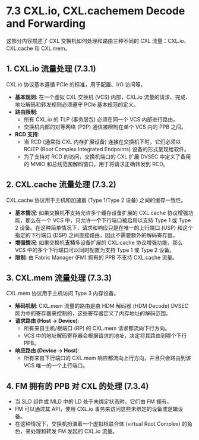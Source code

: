 
# 7.3 CXL.io, CXL.cachemem Decode and Forwarding

这部分内容描述了 CXL 交换机如何处理和路由三种不同的 CXL 流量：CXL.io、CXL.cache 和 CXL.mem。


## 1. CXL.io 流量处理 (7.3.1)

CXL.io 协议基本遵循 PCIe 的标准，用于配置、I/O 访问等。

* **基本规则**: 在一个虚拟 CXL 交换机 (VCS) 内部，CXL.io 流量的请求、完成、地址解码和转发规则必须遵守 PCIe 基本规范的定义。
* **路由限制**:
    * 所有 CXL.io 的 TLP (事务层包) 必须在同一个 VCS 内部进行路由。
    * 交换机内部的对等网络 (P2P) 通信被限制在单个 VCS 内的 PPB 之间。
* **RCD 支持**:
    * 当 RCD (通常指 CXL 内存扩展设备) 连接在交换机下时，它们必须以 RCiEP (Root Complex Integrated Endpoints) 设备的形式呈现给软件。
    * 为了支持对 RCD 的访问，交换机端口的 CXL 扩展 DVSEC 中定义了备用的 MMIO 和总线范围解码窗口，用于将请求正确转发到 RCD。


## 2. CXL.cache 流量处理 (7.3.2)

CXL.cache 协议用于主机和加速器 (Type 1/Type 2 设备) 之间的缓存一致性。

* **基本情况**: 如果交换机**不**支持允许多个缓存设备扩展的 CXL.cache 协议增强功能，那么在一个 VCS 中，只允许**一个**下行端口被启用以支持 Type 1 或 Type 2 设备。在这种简单情况下，请求和响应只是在唯一的上行端口 (USP) 和这个指定的下行端口 (DSP) 之间直接路由，因此不需要额外的解码寄存器。
* **增强情况**: 如果交换机**支持**多设备扩展的 CXL.cache 协议增强功能，那么 VCS 中的多个下行端口可以同时配置为支持 Type 1 或 Type 2 设备。
* **限制**: 由 Fabric Manager (FM) 拥有的 PPB 不支持 CXL.cache 流量。



## 3. CXL.mem 流量处理 (7.3.3)

CXL.mem 协议用于主机访问 Type 3 内存设备。

* **解码机制**: CXL.mem 流量的路由是由 HDM 解码器 (HDM Decode) DVSEC 能力中的寄存器来控制的，这些寄存器定义了内存地址的解码范围。
* **请求路由 (Host -> Device)**:
    * 所有来自主机/根端口 (RP) 的 CXL.mem 请求都流向下行方向。
    * VCS 中的地址解码寄存器会根据请求的地址，决定将其路由到哪个下行 PPB。
* **响应路由 (Device -> Host)**:
    * 所有来自下行端口的 CXL.mem 响应都流向上行方向，并且只会路由到该 VCS 唯一的一个上行端口。



## 4. FM 拥有的 PPB 对 CXL 的处理 (7.3.4)

* 当 SLD 组件或 MLD 中的 LD 处于未绑定状态时，它们由 FM 拥有。
* FM 可以通过其 API，使用 CXL.io 事务来访问这些未绑定的设备或逻辑设备。
* 在这种情况下，交换机扮演着一个虚拟根联合体 (virtual Root Complex) 的角色，来处理和转发 FM 发起的 CXL.io 流量。